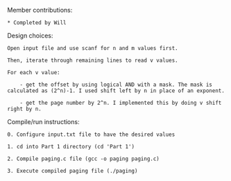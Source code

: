 Member contributions:
    
    * Completed by Will

Design choices:

    Open input file and use scanf for n and m values first.
    
    Then, iterate through remaining lines to read v values.
    
    For each v value:
    
        - get the offset by using logical AND with a mask. The mask is calculated as (2^n)-1. I used shift left by n in place of an exponent.
    
        - get the page number by 2^n. I implemented this by doing v shift right by n.

Compile/run instructions:
    
    0. Configure input.txt file to have the desired values
    
    1. cd into Part 1 directory (cd 'Part 1')
    
    2. Compile paging.c file (gcc -o paging paging.c)
    
    3. Execute compiled paging file (./paging)
